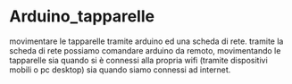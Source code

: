 # Arduino_tapparelle
movimentare le tapparelle tramite arduino ed una scheda di rete.
tramite la scheda di rete possiamo comandare arduino da remoto, movimentando le tapparelle sia quando si è connessi alla propria wifi (tramite dispositivi mobili o pc desktop) sia quando siamo connessi ad internet.
